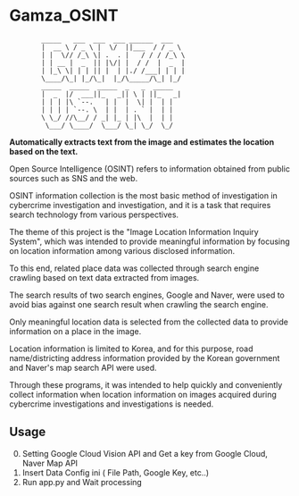 # Gamza_OSINT
            _____   ___  ___  ___ ______  ___
            |  __ \ / _ \ |  \/  ||___  / / _ \
            | |  \// /_\ \| .  . |   / / / /_\ \
            | | __ |  _  || |\/| |  / /  |  _  |
            | |_\ \| | | || |  | |./ /___| | | |
            \____/\_| |_/\_|  |_/\_____/\_| |_/
            _____  _____  _____  _   _  _____ 
            |  _  |/  ___||_   _|| \ | ||_   _|
            | | | |\ `--.   | |  |  \| |  | |  
            | | | | `--. \  | |  | . ` |  | |  
            \ \_/ //\__/ / _| |_ | |\  |  | |  
             \___/ \____/  \___/ \_| \_/  \_/  

**Automatically extracts text from the image and estimates the location based on the text.**

Open Source Intelligence (OSINT) refers to information obtained from public sources such as SNS and the web. 

OSINT information collection is the most basic method of investigation in cybercrime investigation and investigation, and it is a task that requires search technology from various perspectives.

The theme of this project is the "Image Location Information Inquiry System", which was intended to provide meaningful information by focusing on location information among various disclosed information. 

To this end, related place data was collected through search engine crawling based on text data extracted from images. 

The search results of two search engines, Google and Naver, were used to avoid bias against one search result when crawling the search engine.

Only meaningful location data is selected from the collected data to provide information on a place in the image.

Location information is limited to Korea, and for this purpose, road name/districting address information provided by the Korean government and Naver's map search API were used. 

Through these programs, it was intended to help quickly and conveniently collect information when location information on images acquired during cybercrime investigations and investigations is needed.

## Usage

0. Setting Google Cloud Vision API and Get a key from Google Cloud, Naver Map API
2. Insert Data Config ini ( File Path, Google Key, etc..)
3. Run app.py and Wait processing


